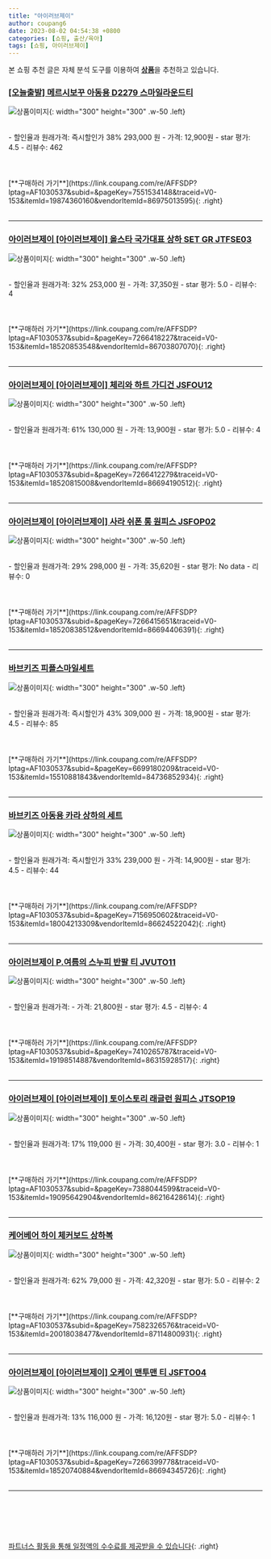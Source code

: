 ```yaml
---
title: "아이러브제이"
author: coupang6
date: 2023-08-02 04:54:38 +0800
categories: [쇼핑, 출산/육아]
tags: [쇼핑, 아이러브제이]
---
```


본 쇼핑 추천 글은 자체 분석 도구를 이용하여 [**상품**](https://link.coupang.com/a/bao1ui)을 추천하고 있습니다.

### [[오늘출발] 메르시보꾸 아동용 D2279 스마일라운드티](https://link.coupang.com/re/AFFSDP?lptag=AF1030537&subid=&pageKey=7551534148&traceid=V0-153&itemId=19874360160&vendorItemId=86975013595)

![상품이미지](https://thumbnail9.coupangcdn.com/thumbnails/remote/230x230ex/image/vendor_inventory/fb62/6baf337ca0ae24511a4a7e59251bf8b1ee1716813bd7f901c15cfe68e115.jpg){: width="300" height="300" .w-50 .left}


<br>
- 할인율과 원래가격: 즉시할인가 38%  293,000   원
- 가격: 12,900원
- star 평가: 4.5
- 리뷰수: 462
<br>
<br>
<br>
<br>
[**구매하러 가기**](https://link.coupang.com/re/AFFSDP?lptag=AF1030537&subid=&pageKey=7551534148&traceid=V0-153&itemId=19874360160&vendorItemId=86975013595){: .right}
<br>
<br>

---

### [아이러브제이 [아이러브제이] 올스타 국가대표 상하 SET GR JTFSE03](https://link.coupang.com/re/AFFSDP?lptag=AF1030537&subid=&pageKey=7266418227&traceid=V0-153&itemId=18520853548&vendorItemId=86703807070)

![상품이미지](https://thumbnail10.coupangcdn.com/thumbnails/remote/230x230ex/image/vendor_inventory/65d5/84a8ea6b9e0c981f8b0f41424926fbcf376839b79b7fbc4a784946eae082.jpg){: width="300" height="300" .w-50 .left}


<br>
- 할인율과 원래가격: 32%  253,000   원
- 가격: 37,350원
- star 평가: 5.0
- 리뷰수: 4
<br>
<br>
<br>
<br>
[**구매하러 가기**](https://link.coupang.com/re/AFFSDP?lptag=AF1030537&subid=&pageKey=7266418227&traceid=V0-153&itemId=18520853548&vendorItemId=86703807070){: .right}
<br>
<br>

---

### [아이러브제이 [아이러브제이] 체리와 하트 가디건 JSFOU12](https://link.coupang.com/re/AFFSDP?lptag=AF1030537&subid=&pageKey=7266412279&traceid=V0-153&itemId=18520815008&vendorItemId=86694190512)

![상품이미지](https://thumbnail7.coupangcdn.com/thumbnails/remote/230x230ex/image/vendor_inventory/9ddf/4198469fbf79446691ecfc037443d38565cab3f2b0e853fac20734610838.jpg){: width="300" height="300" .w-50 .left}


<br>
- 할인율과 원래가격: 61%  130,000   원
- 가격: 13,900원
- star 평가: 5.0
- 리뷰수: 4
<br>
<br>
<br>
<br>
[**구매하러 가기**](https://link.coupang.com/re/AFFSDP?lptag=AF1030537&subid=&pageKey=7266412279&traceid=V0-153&itemId=18520815008&vendorItemId=86694190512){: .right}
<br>
<br>

---

### [아이러브제이 [아이러브제이] 사라 쉬폰 롱 원피스 JSFOP02](https://link.coupang.com/re/AFFSDP?lptag=AF1030537&subid=&pageKey=7266415651&traceid=V0-153&itemId=18520838512&vendorItemId=86694406391)

![상품이미지](https://thumbnail9.coupangcdn.com/thumbnails/remote/230x230ex/image/vendor_inventory/f313/9b84bc72836680b9c6d2bbf38101954a7c7e546bffa9272fba6c11828167.jpg){: width="300" height="300" .w-50 .left}


<br>
- 할인율과 원래가격: 29%  298,000   원
- 가격: 35,620원
- star 평가: No data
- 리뷰수: 0
<br>
<br>
<br>
<br>
[**구매하러 가기**](https://link.coupang.com/re/AFFSDP?lptag=AF1030537&subid=&pageKey=7266415651&traceid=V0-153&itemId=18520838512&vendorItemId=86694406391){: .right}
<br>
<br>

---

### [바브키즈 피플스마일세트](https://link.coupang.com/re/AFFSDP?lptag=AF1030537&subid=&pageKey=6699180209&traceid=V0-153&itemId=15510881843&vendorItemId=84736852934)

![상품이미지](https://thumbnail10.coupangcdn.com/thumbnails/remote/230x230ex/image/vendor_inventory/c5c7/61f69120dfad1b219263c17008424186ea73cbe8eb5cdf899758308af868.jpg){: width="300" height="300" .w-50 .left}


<br>
- 할인율과 원래가격: 즉시할인가 43%  309,000   원
- 가격: 18,900원
- star 평가: 4.5
- 리뷰수: 85
<br>
<br>
<br>
<br>
[**구매하러 가기**](https://link.coupang.com/re/AFFSDP?lptag=AF1030537&subid=&pageKey=6699180209&traceid=V0-153&itemId=15510881843&vendorItemId=84736852934){: .right}
<br>
<br>

---

### [바브키즈 아동용 카라 상하의 세트](https://link.coupang.com/re/AFFSDP?lptag=AF1030537&subid=&pageKey=7156950602&traceid=V0-153&itemId=18004213309&vendorItemId=86624522042)

![상품이미지](https://thumbnail8.coupangcdn.com/thumbnails/remote/230x230ex/image/vendor_inventory/471b/b23e2dcc1ae724373fa10434c9437cdb6b4ac364620d671040f85925423f.jpg){: width="300" height="300" .w-50 .left}


<br>
- 할인율과 원래가격: 즉시할인가 33%  239,000   원
- 가격: 14,900원
- star 평가: 4.5
- 리뷰수: 44
<br>
<br>
<br>
<br>
[**구매하러 가기**](https://link.coupang.com/re/AFFSDP?lptag=AF1030537&subid=&pageKey=7156950602&traceid=V0-153&itemId=18004213309&vendorItemId=86624522042){: .right}
<br>
<br>

---

### [아이러브제이 P.여름의 스누피 반팔 티 JVUTO11](https://link.coupang.com/re/AFFSDP?lptag=AF1030537&subid=&pageKey=7410265787&traceid=V0-153&itemId=19198514887&vendorItemId=86315928517)

![상품이미지](https://thumbnail9.coupangcdn.com/thumbnails/remote/230x230ex/image/vendor_inventory/7a55/935585b2d5e862bf57b2ea890221cba184155090305fc455c7f3cc2ddbce.jpg){: width="300" height="300" .w-50 .left}


<br>
- 할인율과 원래가격: 
- 가격: 21,800원
- star 평가: 4.5
- 리뷰수: 4
<br>
<br>
<br>
<br>
[**구매하러 가기**](https://link.coupang.com/re/AFFSDP?lptag=AF1030537&subid=&pageKey=7410265787&traceid=V0-153&itemId=19198514887&vendorItemId=86315928517){: .right}
<br>
<br>

---

### [아이러브제이 [아이러브제이] 토이스토리 래글런 원피스 JTSOP19](https://link.coupang.com/re/AFFSDP?lptag=AF1030537&subid=&pageKey=7388044599&traceid=V0-153&itemId=19095642904&vendorItemId=86216428614)

![상품이미지](https://thumbnail10.coupangcdn.com/thumbnails/remote/230x230ex/image/vendor_inventory/fbe2/ed8f5106f1ca9172f4b747343eaa5490a840513df666977257d4e1cb8f9d.jpg){: width="300" height="300" .w-50 .left}


<br>
- 할인율과 원래가격: 17%  119,000   원
- 가격: 30,400원
- star 평가: 3.0
- 리뷰수: 1
<br>
<br>
<br>
<br>
[**구매하러 가기**](https://link.coupang.com/re/AFFSDP?lptag=AF1030537&subid=&pageKey=7388044599&traceid=V0-153&itemId=19095642904&vendorItemId=86216428614){: .right}
<br>
<br>

---

### [케어베어 하이 체커보드 상하복](https://link.coupang.com/re/AFFSDP?lptag=AF1030537&subid=&pageKey=7582326576&traceid=V0-153&itemId=20018038477&vendorItemId=87114800931)

![상품이미지](https://thumbnail10.coupangcdn.com/thumbnails/remote/230x230ex/image/vendor_inventory/4f56/2b54a73e09921dac2514aca925cb471ddf663f729e23d24b5df08eeb9cc2.jpg){: width="300" height="300" .w-50 .left}


<br>
- 할인율과 원래가격: 62%  79,000   원
- 가격: 42,320원
- star 평가: 5.0
- 리뷰수: 2
<br>
<br>
<br>
<br>
[**구매하러 가기**](https://link.coupang.com/re/AFFSDP?lptag=AF1030537&subid=&pageKey=7582326576&traceid=V0-153&itemId=20018038477&vendorItemId=87114800931){: .right}
<br>
<br>

---

### [아이러브제이 [아이러브제이] 오케이 맨투맨 티 JSFTO04](https://link.coupang.com/re/AFFSDP?lptag=AF1030537&subid=&pageKey=7266399778&traceid=V0-153&itemId=18520740884&vendorItemId=86694345726)

![상품이미지](https://thumbnail7.coupangcdn.com/thumbnails/remote/230x230ex/image/vendor_inventory/7e61/b3d8496c4253b91cfe3970b73299e36b1de4a246d66274db7546d736da12.jpg){: width="300" height="300" .w-50 .left}


<br>
- 할인율과 원래가격: 13%  116,000   원
- 가격: 16,120원
- star 평가: 5.0
- 리뷰수: 1
<br>
<br>
<br>
<br>
[**구매하러 가기**](https://link.coupang.com/re/AFFSDP?lptag=AF1030537&subid=&pageKey=7266399778&traceid=V0-153&itemId=18520740884&vendorItemId=86694345726){: .right}
<br>
<br>

---
<br><br><br><br><br> [파트너스 활동을 통해 일정액의 수수료를 제공받을 수 있습니다](https://link.coupang.com/a/bao1ui){: .right}